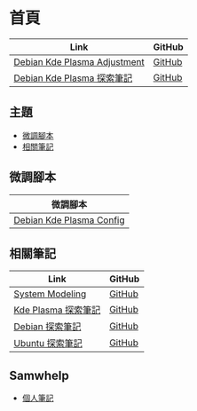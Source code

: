 

# 首頁

| Link | GitHub |
| ---- | ------ |
| [Debian Kde Plasma Adjustment](https://samwhelp.github.io/debian-kde-plasma-adjustment/) | [GitHub](https://github.com/samwhelp/debian-kde-plasma-adjustment) |
| [Debian Kde Plasma 探索筆記](https://samwhelp.github.io/note-about-debian-kde-plasma/) | [GitHub](https://github.com/samwhelp/note-about-debian-kde-plasma) |




## 主題

* [微調腳本](#微調腳本)
* [相關筆記](#相關筆記)




## 微調腳本

| 微調腳本 |
| -------- |
| [Debian Kde Plasma Config](https://github.com/samwhelp/debian-kde-plasma-adjustment/tree/main/prototype/main/kde-plasma-config/Main) |




## 相關筆記

| Link | GitHub |
| ---- | ------ |
| [System Modeling](https://samwhelp.github.io/system-modeling/) | [GitHub](https://github.com/samwhelp/system-modeling) |
| [Kde Plasma 探索筆記](https://samwhelp.github.io/note-about-kde-plasma/) | [GitHub](https://github.com/samwhelp/note-about-kde-plasma) |
| [Debian 探索筆記](https://samwhelp.github.io/note-about-debian/) | [GitHub](https://github.com/samwhelp/note-about-debian) |
| [Ubuntu 探索筆記](https://samwhelp.github.io/note-about-ubuntu/) | [GitHub](https://github.com/samwhelp/note-about-ubuntu) |




## Samwhelp

* [個人筆記](https://samwhelp.github.io/book/)
